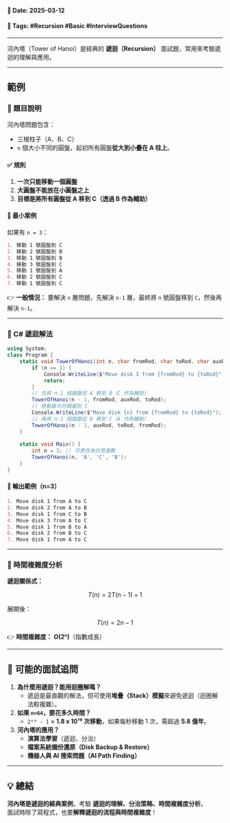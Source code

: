 #### 📅 **Date**: 2025-03-12

#### 🔖 **Tags**: #Recursion #Basic #InterviewQuestions

---

河內塔（Tower of Hanoi）是經典的 **遞迴（Recursion）** 面試題，常用來考驗遞迴的理解與應用。

---
## 範例
### **📍 題目說明**

河內塔問題包含：

- 三根柱子（A、B、C）
- `n` 個大小不同的圓盤，起初所有圓盤**從大到小疊在 A 柱上**。

#### **✅ 規則**

1. **一次只能移動一個圓盤**  
2. **大圓盤不能放在小圓盤之上**  
3. **目標是將所有圓盤從 A 移到 C（透過 B 作為輔助）**

#### **🎯 最小案例**

如果有 `n = 3`：

```markdown
1. 移動 1 號圓盤到 C
2. 移動 2 號圓盤到 B
3. 移動 1 號圓盤到 B
4. 移動 3 號圓盤到 C
5. 移動 1 號圓盤到 A
6. 移動 2 號圓盤到 C
7. 移動 1 號圓盤到 C
```

👉 **一般情況：** 要解決 `n` 層問題，先解決 `n-1` 層，最終將 `n` 號圓盤移到 `C`，然後再解決 `n-1`。

---

### **📍 C# 遞迴解法**

```csharp
using System;
class Program {
	static void TowerOfHanoi(int n, char fromRod, char toRod, char auxRod) {
		if (n == 1) {
			Console.WriteLine($"Move disk 1 from {fromRod} to {toRod}");
			return;
		}
		// 先將 n-1 個圓盤從 A 移到 B（C 作為輔助）
		TowerOfHanoi(n - 1, fromRod, auxRod, toRod);
		// 移動最大的圓盤到 C
		Console.WriteLine($"Move disk {n} from {fromRod} to {toRod}");
		// 再將 n-1 個圓盤從 B 移到 C（A 作為輔助）
		TowerOfHanoi(n - 1, auxRod, toRod, fromRod);
	}
	
	static void Main() {
		int n = 3; // 可更改為任意層數
		TowerOfHanoi(n, 'A', 'C', 'B');
	}
}
```

#### **📌 輸出範例（n=3）**

```markdown
1. Move disk 1 from A to C
2. Move disk 2 from A to B
3. Move disk 1 from C to B
4. Move disk 3 from A to C
5. Move disk 1 from B to A
6. Move disk 2 from B to C
7. Move disk 1 from A to C
```

---

### **📍 時間複雜度分析**

**遞迴關係式：**

$$ T(n)=2T(n−1)+1 $$

展開後：

$$ T(n)=2n−1 $$

👉 **時間複雜度：** **O(2ⁿ)**（指數成長）

---

## **📍 可能的面試追問**

1. **為什麼用遞迴？能用迴圈解嗎？**
	- 遞迴是最直觀的解法，但可使用**堆疊（Stack）模擬**來避免遞迴（迴圈解法較複雜）。
2. **如果 `n=64`，要花多久時間？**
	- `2⁶⁴ - 1` ≈ **1.8 x 10¹⁹ 次移動**，如果每秒移動 1 次，需超過 **5.8 億年**。
3. **河內塔的應用？**
	- **演算法學習**（遞迴、分治）
	- **檔案系統備份還原（Disk Backup & Restore）**
	- **機器人與 AI 搜索問題（AI Path Finding）**

---

## **💡 總結**

**河內塔是遞迴的經典案例**，考驗 **遞迴的理解、分治策略、時間複雜度分析**。  
面試時除了寫程式，也要**解釋遞迴的流程與時間複雜度**！